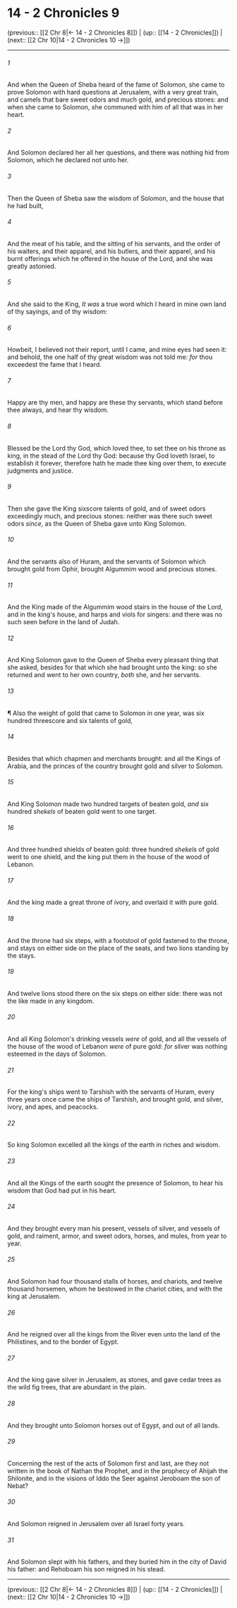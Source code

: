 # 14 - 2 Chronicles 9

(previous:: [[2 Chr 8|← 14 - 2 Chronicles 8]]) | (up:: [[14 - 2 Chronicles]]) | (next:: [[2 Chr 10|14 - 2 Chronicles 10 →]])

***


###### 1 
And when the Queen of Sheba heard of the fame of Solomon, she came to prove Solomon with hard questions at Jerusalem, with a very great train, and camels that bare sweet odors and much gold, and precious stones: and when she came to Solomon, she communed with him of all that was in her heart. 

###### 2 
And Solomon declared her all her questions, and there was nothing hid from Solomon, which he declared not unto her. 

###### 3 
Then the Queen of Sheba saw the wisdom of Solomon, and the house that he had built, 

###### 4 
And the meat of his table, and the sitting of his servants, and the order of his waiters, and their apparel, and his butlers, and their apparel, and his burnt offerings which he offered in the house of the Lord, and she was greatly astonied. 

###### 5 
And she said to the King, _It was_ a true word which I heard in mine own land of thy sayings, and of thy wisdom: 

###### 6 
Howbeit, I believed not their report, until I came, and mine eyes had seen it: and behold, the one half of thy great wisdom was not told me: _for_ thou exceedest the fame that I heard. 

###### 7 
Happy are thy men, and happy are these thy servants, which stand before thee always, and hear thy wisdom. 

###### 8 
Blessed be the Lord thy God, which loved thee, to set thee on his throne as king, in the stead of the Lord thy God: because thy God loveth Israel, to establish it forever, therefore hath he made thee king over them, to execute judgments and justice. 

###### 9 
Then she gave the King sixscore talents of gold, and of sweet odors exceedingly much, and precious stones: neither was there such sweet odors _since_, as the Queen of Sheba gave unto King Solomon. 

###### 10 
And the servants also of Huram, and the servants of Solomon which brought gold from Ophir, brought Algummim wood and precious stones. 

###### 11 
And the King made of the Algummim wood stairs in the house of the Lord, and in the king's house, and harps and viols for singers: and there was no such seen before in the land of Judah. 

###### 12 
And King Solomon gave to the Queen of Sheba every pleasant thing that she asked, besides for that which she had brought unto the king: so she returned and went to her own country, _both_ she, and her servants. 

###### 13 
¶ Also the weight of gold that came to Solomon in one year, was six hundred threescore and six talents of gold, 

###### 14 
Besides that which chapmen and merchants brought: and all the Kings of Arabia, and the princes of the country brought gold and silver to Solomon. 

###### 15 
And King Solomon made two hundred targets of beaten gold, _and_ six hundred _shekels_ of beaten gold went to one target. 

###### 16 
And three hundred shields of beaten gold: three hundred _shekels_ of gold went to one shield, and the king put them in the house of the wood of Lebanon. 

###### 17 
And the king made a great throne of ivory, and overlaid it with pure gold. 

###### 18 
And the throne had six steps, with a footstool of gold fastened to the throne, and stays on either side on the place of the seats, and two lions standing by the stays. 

###### 19 
And twelve lions stood there on the six steps on either side: there was not the like made in any kingdom. 

###### 20 
And all King Solomon's drinking vessels _were_ of gold, and all the vessels of the house of the wood of Lebanon _were_ of pure gold: _for_ silver was nothing esteemed in the days of Solomon. 

###### 21 
For the king's ships went to Tarshish with the servants of Huram, every three years once came the ships of Tarshish, and brought gold, and silver, ivory, and apes, and peacocks. 

###### 22 
So king Solomon excelled all the kings of the earth in riches and wisdom. 

###### 23 
And all the Kings of the earth sought the presence of Solomon, to hear his wisdom that God had put in his heart. 

###### 24 
And they brought every man his present, vessels of silver, and vessels of gold, and raiment, armor, and sweet odors, horses, and mules, from year to year. 

###### 25 
And Solomon had four thousand stalls of horses, and chariots, and twelve thousand horsemen, whom he bestowed in the chariot cities, and with the king at Jerusalem. 

###### 26 
And he reigned over all the kings from the River even unto the land of the Philistines, and to the border of Egypt. 

###### 27 
And the king gave silver in Jerusalem, as stones, and gave cedar trees as the wild fig trees, that are abundant in the plain. 

###### 28 
And they brought unto Solomon horses out of Egypt, and out of all lands. 

###### 29 
Concerning the rest of the acts of Solomon first and last, are they not written in the book of Nathan the Prophet, and in the prophecy of Ahijah the Shilonite, and in the visions of Iddo the Seer against Jeroboam the son of Nebat? 

###### 30 
And Solomon reigned in Jerusalem over all Israel forty years. 

###### 31 
And Solomon slept with his fathers, and they buried him in the city of David his father: and Rehoboam his son reigned in his stead.

***

(previous:: [[2 Chr 8|← 14 - 2 Chronicles 8]]) | (up:: [[14 - 2 Chronicles]]) | (next:: [[2 Chr 10|14 - 2 Chronicles 10 →]])
